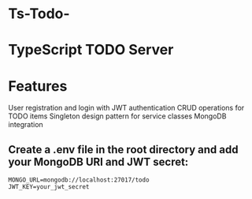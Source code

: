 # Ts-Todo-
# TypeScript TODO Server

# Features
User registration and login with JWT authentication
CRUD operations for TODO items
Singleton design pattern for service classes
MongoDB integration

## Create a .env file in the root directory and add your MongoDB URI and JWT secret: 
```
MONGO_URL=mongodb://localhost:27017/todo
JWT_KEY=your_jwt_secret
```
